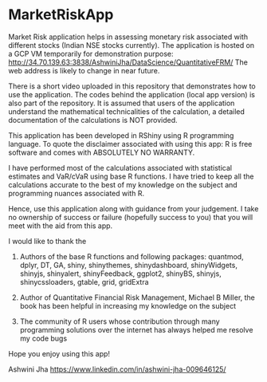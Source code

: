 # MarketRiskApp
Market Risk application helps in assessing monetary risk associated with different stocks (Indian NSE stocks currently). The application is hosted on a GCP VM temporarily for demonstration purpose: http://34.70.139.63:3838/AshwiniJha/DataScience/QuantitativeFRM/
The web address is likely to change in near future.

There is a short video uploaded in this repository that demonstrates how to use the application. The codes behind the application (local app version) is also part of the repository. It is assumed that users of the application understand the mathematical technicalities of the calculation, a detailed documentation of the calculations is NOT provided.

This application has been developed in RShiny using R programming language. To quote the disclaimer associated with using this app: R is free software and comes with ABSOLUTELY NO WARRANTY.

I have performed most of the calculations associated with statistical estimates and VaR/cVaR using base R functions. I have tried to keep all the calculations accurate to the best of my knowledge on the subject and programming nuances associated with R.

Hence, use this application along with guidance from your judgement. I take no ownership of success or failure (hopefully success to you) that you will meet with the aid from this app.

I would like to thank the
1) Authors of the base R functions and following packages:
quantmod, dplyr, DT, GA, shiny, shinythemes, shinydashboard, shinyWidgets, shinyjs, shinyalert, shinyFeedback, ggplot2, shinyBS, shinyjs, shinycssloaders, gtable, grid, gridExtra

2) Author of Quantitative Financial Risk Management, Michael B Miller, the book has been helpful in increasing my knowledge on the subject

3) The community of R users whose contribution through many programming solutions over the internet has always helped me resolve my code bugs

Hope you enjoy using this app!


Ashwini Jha
https://www.linkedin.com/in/ashwini-jha-009646125/
